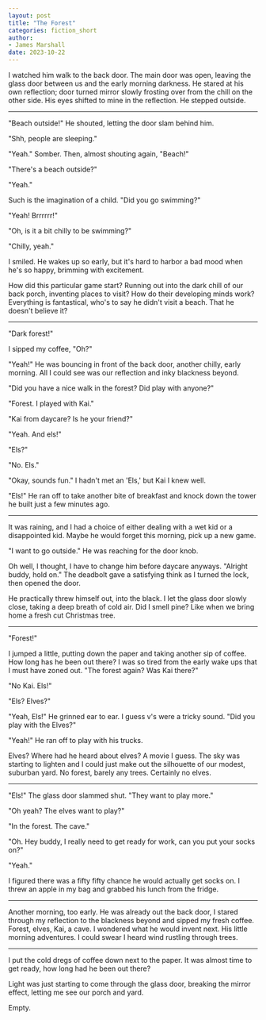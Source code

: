 ```yaml
---
layout: post
title: "The Forest"
categories: fiction_short
author:
- James Marshall
date: 2023-10-22
---
```


I watched him walk to the back door.
The main door was open, leaving the glass door between us and the early morning darkness. 
He stared at his own reflection; door turned mirror slowly frosting over from the chill on the other side.
His eyes shifted to mine in the reflection.
He stepped outside.

---

"Beach outside!" He shouted, letting the door slam behind him.

"Shh, people are sleeping."

"Yeah." Somber. Then, almost shouting again, "Beach!"

"There's a beach outside?"

"Yeah."

Such is the imagination of a child. "Did you go swimming?"

"Yeah! Brrrrrr!"

"Oh, is it a bit chilly to be swimming?"

"Chilly, yeah."

I smiled.
He wakes up so early, but it's hard to harbor a bad mood when he's so happy, brimming with excitement.

How did this particular game start?
Running out into the dark chill of our back porch, inventing places to visit?
How do their developing minds work?
Everything is fantastical, who's to say he didn't visit a beach.
That he doesn't believe it?

---

"Dark forest!"

I sipped my coffee, "Oh?"

"Yeah!" He was bouncing in front of the back door, another chilly, early morning.
All I could see was our reflection and inky blackness beyond.

"Did you have a nice walk in the forest? Did play with anyone?"

"Forest. I played with Kai."

"Kai from daycare? Is he your friend?"

"Yeah. And els!"

"Els?"

"No. Els."

"Okay, sounds fun." I hadn't met an 'Els,' but Kai I knew well.

"Els!" He ran off to take another bite of breakfast and knock down the tower he built just a few minutes ago.

---

It was raining, and I had a choice of either dealing with a wet kid or a disappointed kid.
Maybe he would forget this morning, pick up a new game.

"I want to go outside." He was reaching for the door knob.

Oh well, I thought, I have to change him before daycare anyways. "Alright buddy, hold on." The deadbolt gave a satisfying think as I turned the lock, then opened the door.

He practically threw himself out, into the black.
I let the glass door slowly close, taking a deep breath of cold air.
Did I smell pine?
Like when we bring home a fresh cut Christmas tree.

---

"Forest!"

I jumped a little, putting down the paper and taking another sip of coffee.
How long has he been out there?
I was so tired from the early wake ups that I must have zoned out. "The forest again? Was Kai there?"

"No Kai. Els!"

"Els? Elves?"

"Yeah, Els!" He grinned ear to ear. I guess v's were a tricky sound. "Did you play with the Elves?"

"Yeah!" He ran off to play with his trucks.

Elves?
Where had he heard about elves?
A movie I guess.
The sky was starting to lighten and I could just make out the silhouette of our modest, suburban yard.
No forest, barely any trees.
Certainly no elves.

---

"Els!" The glass door slammed shut. "They want to play more."

"Oh yeah? The elves want to play?"

"In the forest. The cave."

"Oh. Hey buddy, I really need to get ready for work, can you put your socks on?"

"Yeah."

I figured there was a fifty fifty chance he would actually get socks on.
I threw an apple in my bag and grabbed his lunch from the fridge.

---

Another morning, too early.
He was already out the back door, I stared through my reflection to the blackness beyond and sipped my fresh coffee.
Forest, elves, Kai, a cave.
I wondered what he would invent next.
His little morning adventures.
I could swear I heard wind rustling through trees.

---

I put the cold dregs of coffee down next to the paper.
It was almost time to get ready, how long had he been out there?

Light was just starting to come through the glass door, breaking the mirror effect, letting me see our porch and yard.

Empty.
